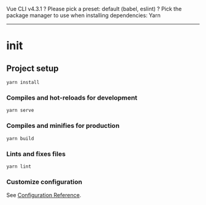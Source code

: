 Vue CLI v4.3.1
? Please pick a preset: default (babel, eslint)
? Pick the package manager to use when installing dependencies: Yarn

------------------------------------------------------------------

# init

## Project setup
```
yarn install
```

### Compiles and hot-reloads for development
```
yarn serve
```

### Compiles and minifies for production
```
yarn build
```

### Lints and fixes files
```
yarn lint
```

### Customize configuration
See [Configuration Reference](https://cli.vuejs.org/config/).
